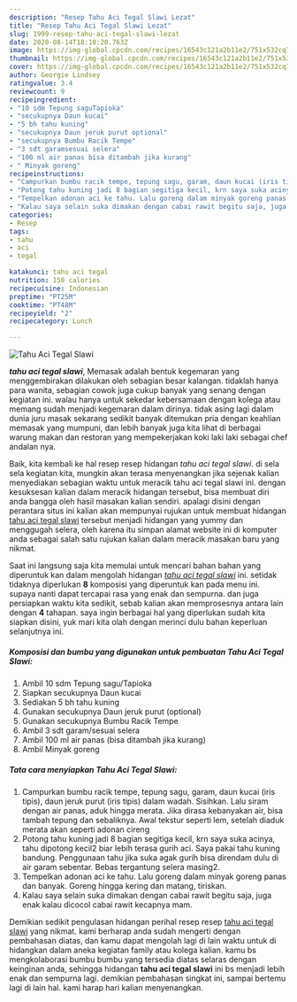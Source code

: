 ```yaml
---
description: "Resep Tahu Aci Tegal Slawi Lezat"
title: "Resep Tahu Aci Tegal Slawi Lezat"
slug: 1999-resep-tahu-aci-tegal-slawi-lezat
date: 2020-08-14T18:10:20.763Z
image: https://img-global.cpcdn.com/recipes/16543c121a2b11e2/751x532cq70/tahu-aci-tegal-slawi-foto-resep-utama.jpg
thumbnail: https://img-global.cpcdn.com/recipes/16543c121a2b11e2/751x532cq70/tahu-aci-tegal-slawi-foto-resep-utama.jpg
cover: https://img-global.cpcdn.com/recipes/16543c121a2b11e2/751x532cq70/tahu-aci-tegal-slawi-foto-resep-utama.jpg
author: Georgie Lindsey
ratingvalue: 3.4
reviewcount: 9
recipeingredient:
- "10 sdm Tepung saguTapioka"
- "secukupnya Daun kucai"
- "5 bh tahu kuning"
- "secukupnya Daun jeruk purut optional"
- "secukupnya Bumbu Racik Tempe"
- "3 sdt garamsesuai selera"
- "100 ml air panas bisa ditambah jika kurang"
- " Minyak goreng"
recipeinstructions:
- "Campurkan bumbu racik tempe, tepung sagu, garam, daun kucai (iris tipis), daun jeruk purut (iris tipis) dalam wadah. Sisihkan. Lalu siram dengan air panas, aduk hingga merata. Jika dirasa kebanyakan air, bisa tambah tepung dan sebaliknya. Awal tekstur seperti lem, setelah diaduk merata akan seperti adonan cireng"
- "Potong tahu kuning jadi 8 bagian segitiga kecil, krn saya suka acinya, tahu dipotong kecil2 biar lebih terasa gurih aci. Saya pakai tahu kuning bandung. Penggunaan tahu jika suka agak gurih bisa direndam dulu di air garam sebentar. Bebas tergantung selera masing2."
- "Tempelkan adonan aci ke tahu. Lalu goreng dalam minyak goreng panas dan banyak. Goreng hingga kering dan matang, tiriskan."
- "Kalau saya selain suka dimakan dengan cabai rawit begitu saja, juga enak kalau dicocol cabai rawit kecapnya mam."
categories:
- Resep
tags:
- tahu
- aci
- tegal

katakunci: tahu aci tegal 
nutrition: 150 calories
recipecuisine: Indonesian
preptime: "PT25M"
cooktime: "PT48M"
recipeyield: "2"
recipecategory: Lunch

---
```



![Tahu Aci Tegal Slawi](https://img-global.cpcdn.com/recipes/16543c121a2b11e2/751x532cq70/tahu-aci-tegal-slawi-foto-resep-utama.jpg)

<b><i>tahu aci tegal slawi</i></b>, Memasak adalah bentuk kegemaran yang menggembirakan dilakukan oleh sebagian besar kalangan. tidaklah hanya para wanita, sebagian cowok juga cukup banyak yang senang dengan kegiatan ini. walau hanya untuk sekedar kebersamaan dengan kolega atau memang sudah menjadi kegemaran dalam dirinya. tidak asing lagi dalam dunia juru masak sekarang sedikit banyak ditemukan pria dengan keahlian memasak yang mumpuni, dan lebih banyak juga kita lihat di berbagai warung makan dan restoran yang mempekerjakan koki laki laki sebagai chef andalan nya.



Baik, kita kembali ke hal resep resep hidangan <i>tahu aci tegal slawi</i>. di sela sela kegiatan kita, mungkin akan terasa menyenangkan jika sejenak kalian menyediakan sebagian waktu untuk meracik tahu aci tegal slawi ini. dengan kesuksesan kalian dalam meracik hidangan tersebut, bisa membuat diri anda bangga oleh hasil masakan kalian sendiri. apalagi disini dengan perantara situs ini kalian akan mempunyai rujukan untuk membuat hidangan <u>tahu aci tegal slawi</u> tersebut menjadi hidangan yang yummy dan menggugah selera, oleh karena itu simpan alamat website ini di komputer anda sebagai salah satu rujukan kalian dalam meracik masakan baru yang nikmat.


Saat ini langsung saja kita memulai untuk mencari bahan bahan yang diperuntuk kan dalam mengolah hidangan <u><i>tahu aci tegal slawi</i></u> ini. setidak tidaknya diperlukan <b>8</b> komposisi yang diperuntuk kan pada menu ini. supaya nanti dapat tercapai rasa yang enak dan sempurna. dan juga persiapkan waktu kita sedikit, sebab kalian akan memprosesnya antara lain dengan <b>4</b> tahapan. saya ingin berbagai hal yang diperlukan sudah kita siapkan disini, yuk mari kita olah dengan merinci dulu bahan keperluan selanjutnya ini.

<!--inarticleads1-->

##### Komposisi dan bumbu yang digunakan untuk pembuatan Tahu Aci Tegal Slawi:

1. Ambil 10 sdm Tepung sagu/Tapioka
1. Siapkan secukupnya Daun kucai
1. Sediakan 5 bh tahu kuning
1. Gunakan secukupnya Daun jeruk purut (optional)
1. Gunakan secukupnya Bumbu Racik Tempe
1. Ambil 3 sdt garam/sesuai selera
1. Ambil 100 ml air panas (bisa ditambah jika kurang)
1. Ambil  Minyak goreng




<!--inarticleads2-->

##### Tata cara menyiapkan Tahu Aci Tegal Slawi:

1. Campurkan bumbu racik tempe, tepung sagu, garam, daun kucai (iris tipis), daun jeruk purut (iris tipis) dalam wadah. Sisihkan. Lalu siram dengan air panas, aduk hingga merata. Jika dirasa kebanyakan air, bisa tambah tepung dan sebaliknya. Awal tekstur seperti lem, setelah diaduk merata akan seperti adonan cireng
1. Potong tahu kuning jadi 8 bagian segitiga kecil, krn saya suka acinya, tahu dipotong kecil2 biar lebih terasa gurih aci. Saya pakai tahu kuning bandung. Penggunaan tahu jika suka agak gurih bisa direndam dulu di air garam sebentar. Bebas tergantung selera masing2.
1. Tempelkan adonan aci ke tahu. Lalu goreng dalam minyak goreng panas dan banyak. Goreng hingga kering dan matang, tiriskan.
1. Kalau saya selain suka dimakan dengan cabai rawit begitu saja, juga enak kalau dicocol cabai rawit kecapnya mam.




Demikian sedikit pengulasan hidangan perihal resep resep <u>tahu aci tegal slawi</u> yang nikmat. kami berharap anda sudah mengerti dengan pembahasan diatas, dan kamu dapat mengolah lagi di lain waktu untuk di hidangkan dalam aneka kegiatan family atau kolega kalian. kamu bs mengkolaborasi bumbu bumbu yang tersedia diatas selaras dengan keinginan anda, sehingga hidangan <b>tahu aci tegal slawi</b> ini bs menjadi lebih enak dan sempurna lagi. demikian pembahasan singkat ini, sampai bertemu lagi di lain hal. kami harap hari kalian menyenangkan.
